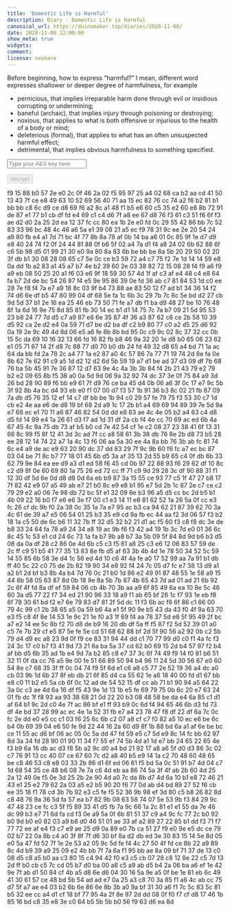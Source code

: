 ```yaml
---
title: 'Domestic Life is Harmful'
description: Diary - Domestic Life is Harmful
canonical_url: https://duinomaker.top/diaries/2020-11-08/
date: 2020-11-08 22:00:00
show_meta: true
widgets:
comment:
license: noshare
---
```


Before beginning, how to express “harmful?” I mean, different word expresses shallower or deeper degree of harmfulness, for example
- pernicious, that implies irreparable harm done through evil or insidious corrupting or undermining;
- baneful (archaic), that implies injury through poisoning or destroying;
- noxious, that applies to what is both offensive or injurious to the health of a body or mind;
- deleterious (formal), that applies to what has an often unsuspected harmful effect;
- detrimental, that implies obvious harmfulness to something specified.

<script async src="https://server.duinomaker.top/blog/assets/crypto-js.min.js" defer></script>
<script src="https://server.duinomaker.top/blog/assets/decrypt.js" defer></script>
<div class="field has-addons">
<p class="control has-icons-left">
    <input id="password" class="input" type="password" maxlength="16" placeholder="Type your AES key here" digest="06c827befa68038b94d9acdd87e8353a183db6dbe0b47d55fe9e8002812ce709">
    <span class="icon is-small is-left">
        <i id="input-bar-icon" class="fas fa-lock"></i>
    </span>
</p>
<p class="control">
    <button id="decrypt" class="button" onclick="decryptAll()" disabled>decrypt</button>
</p>
</div>

<span class="encrypted" iv="jfo9gC9W+YGMyRNM">f9 15 88 b0 57 2e e0 2c 0f 46 2a 02 f5 95 97 25 a4 02 68 ca b2 aa cd 41 50 13 43 7f ce e8 49 63 10 52 69 56 40 71 aa 15 ec 82 76 cc 74 a2 f6 b2 81 b1 bb bb c8 6c d9 ce d8 69 f6 a2 8c a1 48 f1 b5 e6 60 c5 35 e2 60 e8 8b 72 91 de 87 e1 77 b1 cb df fd e4 69 c1 c4 d6 7f a8 ee 67 d8 76 f3 61 c3 51 f6 6f f3 ae d2 d0 2a 25 2d ea 12 37 fc cc 80 ea 1b 2e e0 fd 0c 29 55 42 86 bb 7c 52 83 33 96 bc 48 4c 46 a6 5a e1 39 08 21 a5 ec f9 78 31 9c ee 2e 20 54 24 a9 80 fb e4 a1 7d 71 bc 4f 77 8b 8a 78 af 0b 14 ba a6 01 0c 85 9f 1e d7 d9 e8 40 24 74 f2 0f 24 44 81 88 0f b6 5f 02 a4 7a d1 f4 a8 24 02 6b 62 88 6f c6 5b 98 d5 01 99 21 30 e0 9a 80 8a 83 6b be bb be 8a 5b 20 29 50 02 20 3f db b1 30 08 28 08 65 c7 5e 0c ce b3 59 72 a4 c7 75 f2 7e 1d 14 14 59 e8 0a dd 1b a2 83 a1 45 a7 b7 4e b2 39 60 2e 03 38 82 72 15 08 28 f4 f9 a6 f9 a9 eb 08 50 25 20 a1 f6 03 e6 9f 18 59 30 57 4d 1f af c3 af e4 48 c4 e8 64 fa b7 2d de bc 54 26 87 f4 e5 9e 95 86 39 0e fd 36 ab c7 81 84 53 1d c0 ee 28 7e f8 f4 7a e7 a9 18 8c 03 9f b4 73 88 ae 83 50 12 f7 ad b1 34 36 14 f2 74 d6 6e df b5 47 80 99 04 df 68 5e fa 1c 6b 3c 29 7b 7c 8c 5e bd d2 27 cb 9d 5d 37 b1 2e 16 ea 25 46 eb 73 50 71 fe a7 db f1 ba d9 48 27 be 10 76 48 8f 1a 6d 16 9e 75 8d 85 81 fb 30 14 ec b1 d1 14 75 7c 7a b7 09 21 5d 95 53 23 b8 24 77 7d d5 c7 a9 87 e8 6e 35 87 4f 36 a3 87 62 c6 ce 2b 58 10 39 d5 92 ca 2e d2 e4 0a 59 71 d7 be d2 ba df c2 b9 80 77 c0 a2 d5 25 d6 92 0a 19 2e 9c 49 4d 8d 06 e5 a6 fe 8b 8b bd 95 0c c9 9c 02 8c 37 32 cc 0b 15 5c da 69 10 16 32 13 66 fd 16 82 fb b8 46 9a 32 20 1e d8 b0 65 06 23 62 e1 05 71 67 14 2f d8 7c 88 77 d0 70 b0 db 24 fd 49 32 d8 65 a4 bd 71 1a ac 64 da bb fd 2a 78 2c a4 77 1a e2 87 a0 4c 57 86 7a 77 71 19 74 2d 8e fa 0e 8b 62 7e 62 91 c9 a5 1d d2 12 d2 6d 5b 59 19 a7 d1 be ad 37 d3 09 df 7b 68 76 ba 5b 45 91 7e 36 87 12 d7 63 9e 4c 4a 3b 3b 84 f4 2b 21 43 79 e2 79 b2 e2 09 65 8b f5 38 a0 0a 5d 9d 06 9a 32 92 74 dc 37 3e 0f 75 84 a9 3d 26 bd 28 90 89 f6 bb e9 61 7f d9 76 ce ba 45 d4 0b 06 a6 3f 0c 17 e7 9c 5b 3f 92 8b 4a bc d4 93 eb e0 f1 07 00 d7 f3 57 1b 91 36 b3 8c 02 21 fb 87 09 7a db d5 76 35 12 ef 14 c7 df bb be 1b 94 c0 29 57 fe 79 75 f3 53 30 c7 1d cb e2 4e aa e6 de d8 19 bf 68 2d a9 1c 17 2b b1 a4 69 69 94 89 39 7e 5d 9a e7 68 ec e1 70 11 a6 87 46 82 54 0d dd e8 83 ae 4c 4e 05 b2 a4 63 c4 d8 d5 fd 14 99 e4 1a 26 61 d3 f7 ad 1d 31 df 2a cb f4 4e cc 70 69 ac ed 6b 4a 67 45 4c 9a 75 db 73 af b5 b0 cd 7e 42 54 cf 1e c2 08 27 23 38 41 6f 13 31 66 8c 99 f5 8f 12 41 3d 3c ad 7f cc a8 58 61 3b 38 db 76 8e 2b d8 73 b5 28 ee 28 12 14 74 22 a7 1a 4c 13 f6 06 aa 5a 30 ee 4a 8a bb 76 3b ab fc 81 74 6c e4 a9 de ac e9 63 20 90 dc 37 dd 83 29 7f 9c 9b 60 f6 fc a7 ec bc 87 03 04 be 71 8c b7 77 18 01 45 6b d5 3a af 35 13 2d 55 b9 65 c4 0f db 6b 33 62 79 9e 84 ea ee d9 a3 d1 ed 58 f6 45 cd 0b 97 22 88 93 f6 29 62 df 10 8c c2 d9 8f 0e 60 69 80 1a 75 26 ed 72 cc ff 71 c9 9d 29 28 3c df 90 88 31 f1 12 30 df 5d 6e 0d d8 d8 0d 6a eb b9 87 3a 15 55 ce 93 77 c5 1f 47 27 b8 17 7f 82 42 e9 07 a5 49 ab e7 21 b0 8c e9 e8 b1 95 e7 5d 2b 1c 87 2e c7 ce c2 79 29 e2 a0 06 7e 98 db 72 bc 5f e1 32 09 6e b3 96 a5 d5 cc bc 2d b5 b1 4b 09 22 16 b0 f7 e6 e6 3e f7 00 c1 e3 14 11 e8 81 62 52 1a 26 5a 0f cc e3 fc 26 cf dc 9b f0 2a 38 0c 35 1a 7a e7 95 ac b3 ca 94 62 21 87 39 62 70 3a 4c 61 de 39 a7 e5 06 54 01 25 b3 35 e9 cd 9a fb ec 44 aa f2 3d 06 57 f3 b2 18 1a c5 50 de 6c b6 11 32 7b ff 32 d5 32 b2 21 d1 ac f5 60 f3 c8 f8 dc 3e de b8 33 24 64 fa 78 a9 24 34 a8 19 ac 9b f6 f3 42 a4 19 1b 3c 7d e0 01 36 6c 8c 45 1c 53 e1 cd 24 6c 73 1a fa b7 9b a8 b7 3a 5b 09 5f 84 8d 9d b6 b3 d5 08 da 0a df 28 c2 86 0e 4d 6b c5 c3 f5 61 a8 25 c3 e6 12 06 83 57 59 de 2c ff c9 51 b5 41 77 35 13 83 8e fb d5 af 63 3b 4b 4d 1e 78 50 34 52 5c 59 14 55 85 6b 58 3e d4 1c 56 ed 4d 10 c6 4f 4a fe a0 17 52 99 aa 7a 91 b1 db ff 40 5c 22 c0 75 de 2b 82 19 90 34 e8 92 f4 24 7c 05 d7 fc e7 38 13 d9 a1 a2 b1 2d bf b3 8b 4a b4 7d 76 0c 21 b0 1d 86 e2 49 91 87 48 55 1e 58 a9 15 44 8b 58 05 63 87 8d 0b 18 9e 8a 5b 7b 87 4b 65 43 7d ad 01 ad 21 6b 92 2c 6f 4f fd 8a df ef 59 84 06 cb 4b 70 3b aa a9 6f 85 49 6a ea 10 8e 5c 46 60 3a d5 77 22 f7 34 ed 21 90 96 33 18 a9 f1 ab 65 bf 26 1c f7 93 1e eb f8 6f 78 30 61 bd f2 e7 6e 79 83 d7 81 2f 5d dc 11 f3 6b ac f8 6f 86 c1 66 00 79 4c 99 c1 2b 38 65 a5 0a 59 b6 4a e1 5f 90 9e b5 43 da 43 f0 4f 9a 63 70 e3 f5 c8 4f 8e 14 53 1e 9c 21 1e f0 a3 1f 69 f4 aa 78 37 5d e8 5f 95 49 2f bc a7 e2 14 ee 5c 8b f2 70 d8 de b9 16 20 db df 5a ff f5 87 f2 5d 52 39 01 a0 c5 7e 7b 29 cf e5 87 5e fe 5e cd 51 68 62 88 bf 2d 5f 90 56 a2 92 0b c2 5b 79 d4 d9 ec a8 23 9d 0f f9 ce 83 31 94 44 dd c1 70 77 99 d0 c0 f1 4a fc f3 24 3c 17 c0 b7 f3 41 9d 73 21 6a ba 5a 37 cd 62 b0 69 15 2d b4 57 97 f2 b4 af bb d5 6b 35 ad 1b e4 9d 7a b2 85 c8 e7 37 3c 6f 74 49 f9 14 f0 81 b6 51 32 11 0f da cc 76 a5 9e 00 fe 51 66 89 50 94 b4 96 11 24 5d 30 56 67 e0 60 54 8e c7 68 35 3f ff 0c 04 74 f9 5f 6d e1 c6 a8 c5 77 2e 52 19 36 a4 dc a0 cb 03 9b 1d 6b 27 8f eb db 21 6f 85 d4 ca 55 62 1e a6 18 40 00 fd d1 67 bb e8 c0 11 b2 e5 5a cb 6f 0c 12 ad de 54 52 15 df cc ab 71 b1 90 94 a5 64 22 3a 0c c3 ae 4d 6a 16 df f5 43 9e 1d 13 1b e5 fe 69 79 75 0b 6c 20 e7 63 24 01 fb dc 1f f8 93 aa 93 38 68 21 0d 22 20 b3 08 48 58 be da e4 6a 85 c1 d1 af 64 b1 9c 2d c0 4e 7f ac 86 bf e1 ff 93 b9 0c 6d f4 94 65 46 6b d3 fd 73 df 4e bd 37 28 99 ac ec 4e 1a 52 31 fb e7 a4 23 78 47 f8 df 22 df 6a 7c 0c fc 2e dd e0 e5 cc c1 03 f6 25 6c 6b c2 07 a8 cf c7 f0 82 a5 10 ec e6 be 6c b4 0b 69 39 04 e6 50 fe 9d 22 44 16 2a 60 d9 8f 1b 88 bd 6a a1 af 6e be bc ce 11 55 ac d6 bf 06 ac 05 0c 5a dd 47 fd 59 e5 c7 5d e9 8c 14 fc bb 62 97 8d 3a 34 fd 28 90 01 90 11 34 f7 55 ef 74 5b 4d a1 1d e7 bb 24 65 22 65 4e f3 b9 6a 16 db ac d3 f8 5b a2 9c d0 a4 bd 21 92 17 a8 a6 5f d0 d3 86 3c 02 c7 76 91 13 cc 40 07 ce 67 60 7c d2 a8 40 b5 e9 14 1a c2 70 48 60 48 65 be c8 46 53 c8 e8 03 33 2b 86 d1 6f ed 06 61 f5 bd 5a 0c 51 91 b7 4d 04 c7 1d 68 54 35 ce 48 b6 08 7e 7a c6 4d eb aa 86 74 5a 3f 4f ab 2b 60 4d 25 2a 12 49 0e f5 0e 3d 25 2b 2e 90 4d a0 7c da 8b d7 4d 6a 10 b1 e8 72 46 21 43 e1 25 e2 79 62 2a 03 a5 e2 b5 90 20 f6 77 0d ab d4 bd 89 27 52 f6 cb ee 35 18 f1 78 cd 3b 7b 92 e3 c5 fe f5 52 36 9b 98 ef 3d 80 c5 b8 26 82 8d c8 48 76 9a 36 5d fa 57 ea b7 82 9b 08 63 58 74 07 5e 53 9b f3 84 29 9c 47 48 23 ce fc c3 5f f5 89 33 41 d5 fb 7a 9c 66 1a 2c 81 e1 e1 55 da 7e 46 dc 99 b3 e7 71 6d fa cd f3 0e a9 5a 0f 6b 81 51 37 c9 a4 9c fc 77 2c b0 92 b0 9d b0 e0 82 03 a9 b8 d0 46 51 01 ae 33 af a2 89 27 22 85 b1 dd f3 71 f7 77 72 ee af e4 f3 c7 e9 ae 25 d9 0a 89 e0 7b ca 51 27 f9 e0 9e e5 dc ce 79 02 b7 22 0a 8b c4 a0 3f 8f 7f d6 30 bf 8a d2 db ed 3e 30 83 15 14 5e 8d 05 e0 5a 47 fd 52 7f 1e 2e 53 a2 05 9c 5d fe f4 4c 27 50 4f fd ce 8b 22 a9 89 8c 4d b9 39 a9 25 09 e2 4b bb 7f 7a 6a f1 95 bb ae 8a 09 bf 71 37 de 13 c0 08 d5 c8 a5 b0 aa c3 80 15 c4 94 42 f0 e3 c5 cb 07 28 c8 12 8e 22 c5 7d 13 2d ff b0 cb c5 7c cd 05 b7 d0 ba 00 a8 c5 a9 ab d5 b4 2a 06 ba a6 ef 1e 42 9e 7f ab d1 50 84 cf 4b a5 d8 6e d6 04 30 16 5a 9e a5 0f be 1e 81 eb 6c 49 41 30 61 57 ce 48 bd 5b 54 ad ad e7 0a 25 a3 c8 70 3a 85 f1 a6 4c ab cc 75 d7 5f a7 ae e4 03 b2 6b 6e 86 6e 8b 3b a0 9a bf 31 30 a6 f1 7c 5c 83 5c 81 b5 32 ee cc a4 d1 cf 18 bf 77 95 4a 2f 8e 97 2d dd 08 0f f0 f7 cf d8 17 46 1b 85 16 bd c8 35 e8 3e c0 64 b5 5b 5b b0 56 f9 63 d6 ea 8d</span>